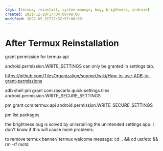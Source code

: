 ```yaml
---
tags: [termux, reinstall, system manage, bug, brightness, android]
created: 2021-12-20T17:04:08+08:00
modified: 2022-05-31T12:32:57+08:00
---
```


# After Termux Reinstallation

grant permission for termux:api

android.permission.WRITE_SETTINGS can only be granted in settings tab.

https://github.com/TilesOrganization/support/wiki/How-to-use-ADB-to-grant-permissions

adb shell pm grant com.rascarlo.quick.settings.tiles android.permission.WRITE_SECURE_SETTINGS

pm grant com.termux.api android.permission.WRITE_SECURE_SETTINGS

pm list packages

the brightness bug is solved by uninstalling the unintended settings app. i don't know if this will cause more problems.

to remove termux banner/ termux welcome message:
cd .. && cd usr/etc && rm -rf motd
